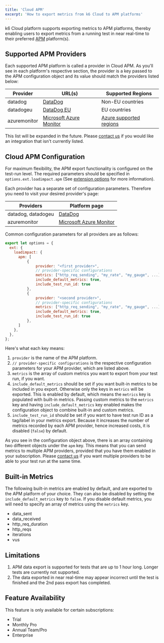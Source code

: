 ```yaml
---
title: 'Cloud APM'
excerpt: 'How to export metrics from k6 Cloud to APM platforms'
---
```


k6 Cloud platform supports exporting metrics to APM platforms, thereby enabling users to export metrics from a running test in near real-time to their preferred [APM](https://en.wikipedia.org/wiki/Application_performance_management) platform(s).

## Supported APM Providers

Each supported APM platform is called a provider in Cloud APM. As you'll see in each platform's respective section, the provider is a key passed to the APM configuration object and its value should match the providers listed below:

| Provider     | URL(s)                                                                         | Supported Regions                                                                |
| ------------ | ------------------------------------------------------------------------------ | -------------------------------------------------------------------------------- |
| datadog      | [DataDog](https://www.datadoghq.com)                                           | Non-EU countries                                                                 |
| datadogeu    | [DataDog EU](https://www.datadoghq.eu)                                         | EU countries                                                                     |
| azuremonitor | [Microsoft Azure Monitor](https://azure.microsoft.com/en-us/services/monitor/) | [Azure supported regions](/cloud/integrations/cloud-apm/microsoft-azure-monitor) |

This list will be expanded in the future. Please [contact us](https://k6.io/contact) if you would like an integration that isn't currently listed.

## Cloud APM Configuration

For maximum flexibility, the APM export functionality is configured on the test-run level. The required parameters should be specified in `options.ext.loadimpact.apm` (See [extension options](/using-k6/options#extension-options) for more information).

Each provider has a separate set of configuration parameters. Therefore you need to visit your desired provider's page:

| Providers          | Platform page                                                                    |
| ------------------ | -------------------------------------------------------------------------------- |
| datadog, datadogeu | [DataDog](/cloud/integrations/cloud-apm/datadog)                                 |
| azuremonitor       | [Microsoft Azure Monitor](/cloud/integrations/cloud-apm/microsoft-azure-monitor) |

Common configuration parameters for all providers are as follows:

```javascript
export let options = {
  ext: {
    loadimpact: {
      apm: [
          {
              provider: "<first provider>",
              // provider-specific configurations
              metrics: ["http_req_sending", "my_rate", "my_gauge", ...],
              include_default_metrics: true,
              include_test_run_id: true
          },
          {
              provider: "<second provider>",
              // provider-specific configurations
              metrics: ["http_req_sending", "my_rate", "my_gauge", ...],
              include_default_metrics: true,
              include_test_run_id: true
          },
      ]
    },
  },
};
```

Here's what each key means:

1. `provider` is the name of the APM platform.
2. `// provider-specific configurations` is the respective configuration parameters for your APM provider, which are listed above.
3. `metrics` is the array of custom metrics you want to export from your test run, if you want.
4. `include_default_metrics` should be set if you want built-in metrics to be included in you export. Otherwise only the keys in `metrics` will be exported. This is enabled by default, which means the `metrics` key is populated with built-in metrics. Passing custom metrics to the `metrics` key and having `include_default_metrics` key enabled makes the configuration object to combine built-in and custom metrics.
5. `include_test_run_id` should be set if you want to have test run ID as a tag/label in your metrics export. Because it increases the number of metrics recorded by each APM provider, hence increased costs, it is disabled (`false`) by default.

As you see in the configuration object above, there is an array containing two different objects under the `apm` key. This means that you can send metrics to multiple APM providers, provided that you have them enabled in your subscription. Please [contact us](https://k6.io/contact) if you want multiple providers to be able to your test run at the same time.

## Built-in Metrics

The following built-in metrics are enabled by default, and are exported to the APM platform of your choice. They can also be disabled by setting the `include_default_metrics` key to `false`. If you disable default metrics, you will need to specify an array of metrics using the `metrics` key.

- data_sent
- data_received
- http_req_duration
- http_reqs
- iterations
- vus

## Limitations

1. APM data export is supported for tests that are up to 1 hour long. Longer tests are currently not supported.
2. The data exported in near real-time may appear incorrect until the test is finished and the 2nd pass export has completed.

## Feature Availability

This feature is only available for certain subscriptions:

- Trial
- Monthly Pro
- Annual Team/Pro
- Enterprise
